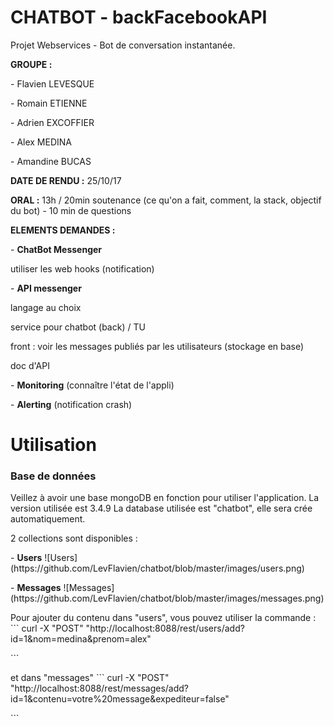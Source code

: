 # CHATBOT - backFacebookAPI
Projet Webservices - Bot de conversation instantanée.

<p><p><B>GROUPE :</B>
<p>- Flavien LEVESQUE</p>
<p>- Romain ETIENNE</p>
<p>- Adrien EXCOFFIER</p>
<p>- Alex MEDINA</p>
<p>- Amandine BUCAS</p>
</p></p>

<p><p><B>DATE DE RENDU :</B>
25/10/17</p></p>

<p><p><B>ORAL :</B> 
13h / 20min soutenance (ce qu'on a fait, comment, la stack, objectif du bot) - 10 min de questions</p></p>

<p><p><B>ELEMENTS DEMANDES :</B>
<p> - <B>ChatBot Messenger</B>
	      <p> utiliser les web hooks (notification)
<p> - <B>API messenger</B>
	      <p> langage au choix
	      <p> service pour chatbot (back) / TU
	      <p> front : voir les messages publiés par les utilisateurs (stockage en base)
	      <p> doc d'API
<p> - <B>Monitoring</B> (connaître l'état de l'appli)
<p> - <B>Alerting</B> (notification crash)</p></p>

# Utilisation

### Base de données

<p>Veillez à avoir une base mongoDB en fonction pour utiliser l'application. La version utilisée est 3.4.9
La database utilisée est "chatbot", elle sera crée automatiquement.</p>

<p>2 collections sont disponibles :
<p> 
- <B>Users</B>
![Users](https://github.com/LevFlavien/chatbot/blob/master/images/users.png) </p>

<p>
- <B>Messages</B>
![Messages](https://github.com/LevFlavien/chatbot/blob/master/images/messages.png) </p></p>

<p>Pour ajouter du contenu dans "users", vous pouvez utiliser la commande :
```
curl -X "POST" "http://localhost:8088/rest/users/add?id=1&nom=medina&prenom=alex" </p>
```
<p>et dans "messages"
```
curl -X "POST" "http://localhost:8088/rest/messages/add?id=1&contenu=votre%20message&expediteur=false" </p>
```
